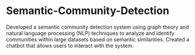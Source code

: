 # Semantic-Community-Detection
Developed a semantic community detection system using graph theory and natural language processing (NLP) techniques to analyze and identify communities within large datasets based on semantic similarities. Created a chatbot that allows users to interact with the system.

